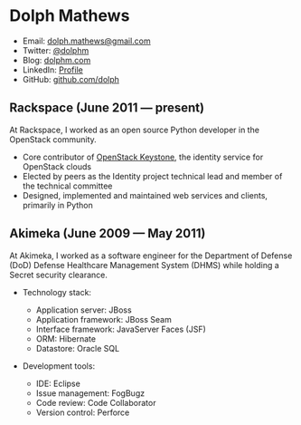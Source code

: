 # Dolph Mathews

- Email: [dolph.mathews@gmail.com](mailto:dolph.mathews@gmail.com)
- Twitter: [@dolphm](https://twitter.com/dolphm)
- Blog: [dolphm.com](http://www.dolphm.com/)
- LinkedIn: [Profile](https://www.linkedin.com/in/dolphmathews/)
- GitHub: [github.com/dolph](https://github.com/dolph/)

## Rackspace (June 2011 &mdash; present)

At Rackspace, I worked as an open source Python developer in the OpenStack community.

- Core contributor of [OpenStack Keystone](http://github.com/openstack/keystone), the identity service for OpenStack clouds
- Elected by peers as the Identity project technical lead and member of the technical committee
- Designed, implemented and maintained web services and clients, primarily in Python

## Akimeka (June 2009 &mdash; May 2011)

At Akimeka, I worked as a software engineer for the Department of Defense (DoD) Defense Healthcare Management System (DHMS) while holding a Secret security clearance.

- Technology stack:
  - Application server: JBoss
  - Application framework: JBoss Seam
  - Interface framework: JavaServer Faces (JSF)
  - ORM: Hibernate
  - Datastore: Oracle SQL

- Development tools:
  - IDE: Eclipse
  - Issue management: FogBugz
  - Code review: Code Collaborator
  - Version control: Perforce
